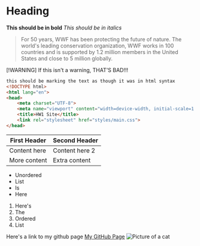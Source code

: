 # Heading
**This should be in bold**
*This should be in italics*
<blockquote cite="http://www.worldwildlife.org/who/index.html">
For 50 years, WWF has been protecting the future of nature. The world's leading conservation organization, WWF works in 100 countries and is supported by 1.2 million members in the United States and close to 5 million globally.
</blockquote>
[!WARNING]
If this isn't a warning, THAT'S BAD!!!

```html
this should be marking the text as though it was in html syntax
<!DOCTYPE html>
<html lang="en">
<head>
    <meta charset="UTF-8">
    <meta name="viewport" content="width=device-width, initial-scale=1.0">
    <title>HW1 Site</title>
    <link rel="stylesheet" href="styles/main.css">
</head>
```

| First Header | Second Header |
| ------------ | ------------- |
| Content here | Content here 2 |
| More content | Extra content |

- Unordered
- List
- Is
- Here

1. Here's
2. The
3. Ordered 
4. List

Here's a link to my github page [My GitHub Page](https://github.com/Dylan-Raber)
![Picture of a cat](/assets/cat.jpg)
